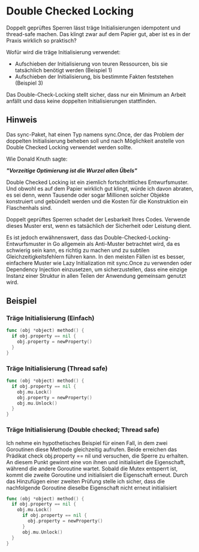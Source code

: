 # Double Checked Locking

Doppelt geprüftes Sperren lässt träge Initialisierungen idempotent und thread-safe machen. Das klingt zwar auf dem Papier gut, aber ist es in der Praxis wirklich so praktisch?

Wofür wird die träge Initialisierung verwendet:

* Aufschieben der Initialisierung von teuren Ressourcen, bis sie tatsächlich benötigt werden (Beispiel 1)
* Aufschieben der Initialisierung, bis bestimmte Fakten feststehen (Beispiel 3)

Das Double-Check-Locking stellt sicher, dass nur ein Minimum an Arbeit anfällt und dass keine doppelten Initialisierungen stattfinden.

## Hinweis

Das sync-Paket, hat einen Typ namens sync.Once, der das Problem der doppelten Initialisierung beheben soll und nach Möglichkeit anstelle von Double Checked Locking verwendet werden sollte.

Wie Donald Knuth sagte:

***"Vorzeitige Optimierung ist die Wurzel allen Übels"***

Double Checked Locking ist ein ziemlich fortschrittliches Entwurfsmuster. Und obwohl es auf dem Papier wirklich gut klingt, würde ich davon abraten, es sei denn, wenn Tausende oder sogar Millionen solcher Objekte konstruiert und gebündelt werden und die Kosten für die Konstruktion ein Flaschenhals sind.

Doppelt geprüftes Sperren schadet der Lesbarkeit Ihres Codes. Verwende dieses Muster erst, wenn es tatsächlich der Sicherheit oder Leistung dient.

Es ist jedoch erwähnenswert, dass das Double-Checked-Locking-Entwurfsmuster in Go allgemein als Anti-Muster betrachtet wird, da es schwierig sein kann, es richtig zu machen und zu subtilen Gleichzeitigkeitsfehlern führen kann. In den meisten Fällen ist es besser, einfachere Muster wie Lazy Initialization mit sync.Once zu verwenden oder Dependency Injection einzusetzen, um sicherzustellen, dass eine einzige Instanz einer Struktur in allen Teilen der Anwendung gemeinsam genutzt wird.

## Beispiel

### Träge Initialisierung (Einfach)

```go
func (obj *object) method() {
  if obj.property == nil {
    obj.property = newProperty()
  }
}
```

### Träge Initialisierung (Thread safe)

```go
func (obj *object) method() {
  if obj.property == nil {
    obj.mu.Lock()
    obj.property = newProperty()
    obj.mu.Unlock()
  }
}
```

### Träge Initialisierung (Double checked; Thread safe)

Ich nehme ein hypothetisches Beispiel für einen Fall, in dem zwei Goroutinen diese Methode gleichzeitig aufrufen. Beide erreichen das Prädikat check obj.property == nil und versuchen, die Sperre zu erhalten. An diesem Punkt gewinnt eine von ihnen und initialisiert die Eigenschaft, während die andere Goroutine wartet. Sobald die Mutex entsperrt ist, kommt die zweite Goroutine und initialisiert die Eigenschaft erneut. Durch das Hinzufügen einer zweiten Prüfung stelle ich sicher, dass die nachfolgende Goroutine dieselbe Eigenschaft nicht erneut initialisiert

```go
func (obj *object) method() {
  if obj.property == nil {
    obj.mu.Lock()
      if obj.property == nil {
        obj.property = newProperty()
      }
      obj.mu.Unlock()
  }
}
```
